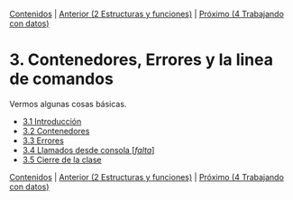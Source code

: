[Contenidos](../Contenidos.md) \| [Anterior (2 Estructuras y funciones)](../02_Estructuras_y_Funciones/00_Resumen.md) \| [Próximo (4 Trabajando con datos)](../04_Datos/00_Resumen.md)

# 3. Contenedores, Errores y la linea de comandos
Vermos algunas cosas básicas.


* [3.1 Introducción](01_Introduccion.md)
* [3.2 Contenedores](02_Contenedores.md)
* [3.3 Errores](03_Bugs.md)
* [3.4 Llamados desde consola [*falta*]](04_Llamados_desde_cmd.md)
* [3.5 Cierre de la clase](05_Cierre.md)


[Contenidos](../Contenidos.md) \| [Anterior (2 Estructuras y funciones)](../02_Estructuras_y_Funciones/00_Resumen.md) \| [Próximo (4 Trabajando con datos)](../04_Datos/00_Resumen.md)
